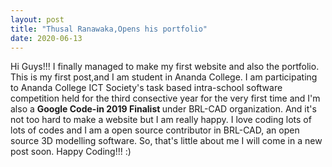 ```yaml
---
layout: post
title: "Thusal Ranawaka,Opens his portfolio"
date: 2020-06-13
---
```


Hi Guys!!! I finally managed to make my first website and also the portfolio. This is my first post,and I am student in Ananda College. I am participating to Ananda College ICT Society's task based intra-school software competition held for the third consective year for the very first time and I'm also a <B> Google Code-in 2019 Finalist </B> under BRL-CAD organization. And it's not too hard to make a website but I am really happy. I love coding lots of lots of codes and I am a open source contributor in BRL-CAD, an open source 3D modelling software. So, that's little about me I will come in a new post soon. Happy Coding!!! :)
